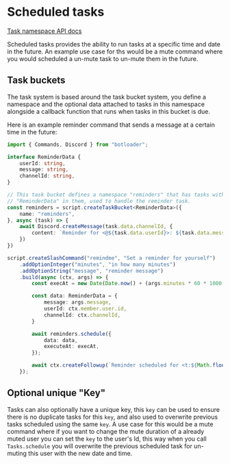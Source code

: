# Scheduled tasks

[Task namespace API docs](/docs/modules/Tasks.html)

Scheduled tasks provides the ability to run tasks at a specific time and date in the future. An example use case for ths would be a mute command where you would scheduled a un-mute task to un-mute them in the future.

## Task buckets

The task system is based around the task bucket system, you define a namespace and the optional data attached to tasks in this namespace alongside a callback function that runs when tasks in this bucket is due.

Here is an example reminder command that sends a message at a certain time in the future:
```ts
import { Commands, Discord } from "botloader";

interface ReminderData {
    userId: string,
    message: string,
    channelId: string,
}

// This task bucket defines a namespace "reminders" that has tasks with the above
// "ReminderData" in them, used to handle the reminder task.
const reminders = script.createTaskBucket<ReminderData>({
    name: "reminders",
}, async (task) => {
    await Discord.createMessage(task.data.channelId, {
        content: `Reminder for <@${task.data.userId}>: ${task.data.message} `
    })
})

script.createSlashCommand("remindme", "Set a reminder for yourself")
    .addOptionInteger("minutes", "in how many minutes")
    .addOptionString("message", "reminder message")
    .build(async (ctx, args) => {
        const execAt = new Date(Date.now() + (args.minutes * 60 * 1000));

        const data: ReminderData = {
            message: args.message,
            userId: ctx.member.user.id,
            channelId: ctx.channelId,
        }

        await reminders.schedule({
            data: data,
            executeAt: execAt,
        });

        await ctx.createFollowup(`Reminder scheduled for <t:${Math.floor(execAt.getTime() / 1000)}> `)
    });
```

## Optional unique "Key"

Tasks can also optionally have a unique key, this `key` can be used to ensure there is no duplicate tasks for this `key`, and also used to overwrite previous tasks scheduled using the same `key`. A use case for this would be a mute command where if you want to change the mute duration of a already muted user you can set the `key` to the user's Id, this way when you call `Tasks.schedule` you will overwrite the previous scheduled task for un-muting this user with the new date and time.
